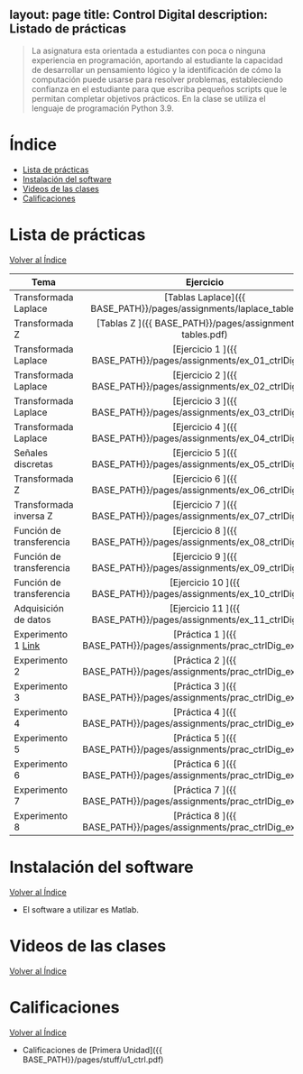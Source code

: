 
layout: page
title: Control Digital
description: Listado de prácticas
---
> La asignatura esta orientada a estudiantes con poca o ninguna experiencia en programación, aportando al estudiante la capacidad de desarrollar un pensamiento lógico y la identificación de cómo la computación puede usarse para resolver problemas, estableciendo confianza en el estudiante para que escriba pequeños scripts que le permitan completar objetivos prácticos. En la clase se utiliza el lenguaje de programación Python 3.9.

# Índice
- [Lista de prácticas](#lista-de-prácticas)
- [Instalación del software](#instalación-del-software)
- [Videos de las clases](#videos-de-las-clases)
- [Calificaciones](#calificaciones)


# Lista de prácticas
[Volver al Índice](#índice)

|Tema                         |Ejercicio       |
|-----------------------------|:--------------:|
|Transformada Laplace         |[Tablas Laplace]({{ BASE_PATH}}/pages/assignments/laplace_tables.pdf)|
|Transformada Z               |[Tablas Z      ]({{ BASE_PATH}}/pages/assignments/z-tables.pdf)|
|Transformada Laplace         |[Ejercicio 1   ]({{ BASE_PATH}}/pages/assignments/ex_01_ctrlDig.pdf)|
|Transformada Laplace         |[Ejercicio 2   ]({{ BASE_PATH}}/pages/assignments/ex_02_ctrlDig.pdf)|
|Transformada Laplace         |[Ejercicio 3   ]({{ BASE_PATH}}/pages/assignments/ex_03_ctrlDig.pdf)|
|Transformada Laplace         |[Ejercicio 4   ]({{ BASE_PATH}}/pages/assignments/ex_04_ctrlDig.pdf)|
|Señales discretas            |[Ejercicio 5   ]({{ BASE_PATH}}/pages/assignments/ex_05_ctrlDig.pdf)|
|Transformada Z               |[Ejercicio 6   ]({{ BASE_PATH}}/pages/assignments/ex_06_ctrlDig.pdf)|
|Transformada inversa Z       |[Ejercicio 7   ]({{ BASE_PATH}}/pages/assignments/ex_07_ctrlDig.pdf)|
|Función de transferencia     |[Ejercicio 8   ]({{ BASE_PATH}}/pages/assignments/ex_08_ctrlDig.pdf)|
|Función de transferencia     |[Ejercicio 9   ]({{ BASE_PATH}}/pages/assignments/ex_09_ctrlDig.pdf)|
|Función de transferencia     |[Ejercicio 10  ]({{ BASE_PATH}}/pages/assignments/ex_10_ctrlDig.pdf)|
|Adquisición de datos         |[Ejercicio 11  ]({{ BASE_PATH}}/pages/assignments/ex_11_ctrlDig.pdf)|
|Experimento 1 [Link](https://ctms.engin.umich.edu/CTMS/index.php?aux=Activities_RCcircuitA) |[Práctica 1    ]({{ BASE_PATH}}/pages/assignments/prac_ctrlDig_exp1.pdf)|
|Experimento 2                |[Práctica 2    ]({{ BASE_PATH}}/pages/assignments/prac_ctrlDig_exp2.pdf)|
|Experimento 3                |[Práctica 3    ]({{ BASE_PATH}}/pages/assignments/prac_ctrlDig_exp3.pdf)|
|Experimento 4                |[Práctica 4    ]({{ BASE_PATH}}/pages/assignments/prac_ctrlDig_exp4.pdf)|
|Experimento 5                |[Práctica 5    ]({{ BASE_PATH}}/pages/assignments/prac_ctrlDig_exp5.pdf)|
|Experimento 6                |[Práctica 6    ]({{ BASE_PATH}}/pages/assignments/prac_ctrlDig_exp6.pdf)|
|Experimento 7                |[Práctica 7    ]({{ BASE_PATH}}/pages/assignments/prac_ctrlDig_exp7.pdf)|
|Experimento 8                |[Práctica 8    ]({{ BASE_PATH}}/pages/assignments/prac_ctrlDig_exp8.pdf)|


# Instalación del software
[Volver al Índice](#índice)

- El software a utilizar es Matlab.

# Videos de las clases
[Volver al Índice](#índice)

# Calificaciones
[Volver al Índice](#índice)

- Calificaciones de [Primera Unidad]({{ BASE_PATH}}/pages/stuff/u1_ctrl.pdf)


<!-- Note: this is how to write a comment in HTML. Everything in here won't show up on your webpage.-->

<!--
To increase the size of the title, use fewer # in front of the paper title.
To decrease the size of the title, use more #. 
To remove the italics, remove the * before and after the description
To remove the underline from the title, remove the <u> tags (<u> and </u>)
-->
